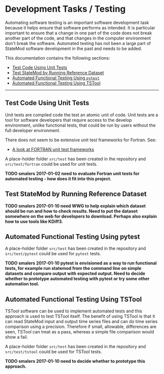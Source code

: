 # Development Tasks / Testing #

Automating software testing is an important software development task because it helps ensure that software performs as intended.
It is particular important to ensure that a change in one part of the code does not break another part of the code,
and that changes in the computer environment don't break the software.
Automated testing has not been a large part of StateMod software development in the past and needs to be added.

This documentation contains the following sections:

* [Test Code Using Unit Tests](#test-code-using-unit-tests)
* [Test StateMod by Running Reference Dataset](#test-statemod-by-running-reference-dataset)
* [Automated Functional Testing Using `pytest`](#automated-functional-testing-using-pytest)
* [Automated Functional Testing Using TSTool](#automated-functional-testing-using-tstool)

----------

## Test Code Using Unit Tests ##

Unit tests are compiled code the test an atomic unit of code.
Unit tests are a tool for software developers that require access to the develop environment,
unlike functional tests, that could be run by users without the full developer environment.

There does not seem to be extensive unit test frameworks for Fortran.  See:

* [A look at FORTRAN unit test frameworks](https://www.software.ac.uk/blog/2016-09-28-look-fortran-unit-test-frameworks)

A place-holder folder `src/test` has been created in the repository and `src/test/fortran` could be used for unit tests.

**TODO smalers 2017-01-02 need to evaluate Fortran unit tests for automated testing - how does it fit into this project.**

## Test StateMod by Running Reference Dataset ##

**TODO smalers 2017-01-10 need WWG to help explain which dataset should be run and how to check results.
Need to put the dataset somewhere on the web for developers to download.
Perhaps also explain how to use tools like KDiff3.**

## Automated Functional Testing Using pytest ##

A place-holder folder `src/test` has been created in the repository and `src/test/pytest` could be used for `pytest` tests.

**TODO smalers 2017-01-10 pytest is envisioned as a way to run functional tests, for example run statemod from the command line
on simple datasets and compare output with expected output.  Need to decide whether to prototype automated testing with pytest or
try some other automation tool.**

## Automated Functional Testing Using TSTool ##

TSTool software can be used to implement automated tests and this approach is used to test TSTool itself.
The benefit of using TSTool is that it can read StateMod input and output time series files and can do time series 
comparison using a precision.
Therefore if small, allowable, differences are seen, TSTool can treat as a pass,
whereas a simple file comparison would show a fail.

A place-holder folder `src/test` has been created in the repository and `src/test/tstool` could be used for TSTool tests.

**TODO smalers 2017-01-10 need to decide whether to prototype this approach.**
